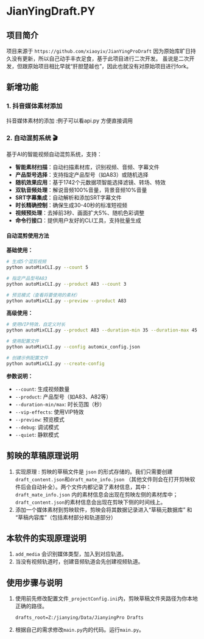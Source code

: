 # JianYingDraft.PY

## 项目简介

项目来源于 `https://github.com/xiaoyiv/JianYingProDraft`
因为原始库旷日持久没有更新，所以自己动手丰衣足食，基于此项目进行二次开发。
虽说是二次开发，但跟原始项目相比早就“肝胆楚越也”，因此也就没有对原始项目进行fork。

## 新增功能

### 1. 抖音媒体素材添加
   抖音媒体素材的添加 :例子可以看api.py 方便直接调用

### 2. 自动混剪系统 🎬
   基于AI的智能视频自动混剪系统，支持：
   - **智能素材扫描**：自动扫描素材库，识别视频、音频、字幕文件
   - **产品型号选择**：支持指定产品型号（如A83）或随机选择
   - **随机效果应用**：基于1742个元数据项智能选择滤镜、转场、特效
   - **双轨音频处理**：解说音频100%音量，背景音频10%音量
   - **SRT字幕集成**：自动解析和添加SRT字幕文件
   - **时长精确控制**：确保生成30-40秒的标准短视频
   - **视频预处理**：去掉前3秒、画面扩大5%、随机色彩调整
   - **命令行接口**：提供用户友好的CLI工具，支持批量生成

#### 自动混剪使用方法

**基础使用：**
```bash
# 生成5个混剪视频
python autoMixCLI.py --count 5

# 指定产品型号A83
python autoMixCLI.py --product A83 --count 3

# 预览模式（查看将要使用的素材）
python autoMixCLI.py --preview --product A83
```

**高级使用：**
```bash
# 使用VIP特效，自定义时长
python autoMixCLI.py --product A83 --duration-min 35 --duration-max 45 --vip-effects

# 使用配置文件
python autoMixCLI.py --config automix_config.json

# 创建示例配置文件
python autoMixCLI.py --create-config
```

**参数说明：**
- `--count`: 生成视频数量
- `--product`: 产品型号（如A83、A82等）
- `--duration-min/max`: 时长范围（秒）
- `--vip-effects`: 使用VIP特效
- `--preview`: 预览模式
- `--debug`: 调试模式
- `--quiet`: 静默模式

## 剪映的草稿原理说明

1. 实现原理 : 剪映的草稿文件是 `json` 的形式存储的。我们只需要创建`draft_content.json`和`draft_mate_info.json`
   （其他文件则会在打开剪映软件后会自动补全）。两个文件内都记录了素材信息，其中：`draft_mate_info.json`
   内的素材信息会出现在剪映左侧的素材库中；`draft_content.json`的素材信息会出现在剪映下侧的时间线上。
2. 添加一个媒体素材到剪映软件，剪映会将其数据记录进入“草稿元数据库” 和 “草稿内容库”（包括素材部分和轨道部分）

## 本软件的实现原理说明

1. `add_media` 会识别媒体类型，加入到对应轨道。
2. 当没有视频轨道时，创建音频轨道会先创建视频轨道。

## 使用步骤与说明

1. 使用前先修改配置文件`_projectConfig.ini`内，剪映草稿文件夹路径为你本地正确的路径。
   ```shell
   drafts_root=Z:/jianying/Data/JianyingPro Drafts
   ```
2. 根据自己的需求修改`main.py`内的代码。运行`main.py`。
